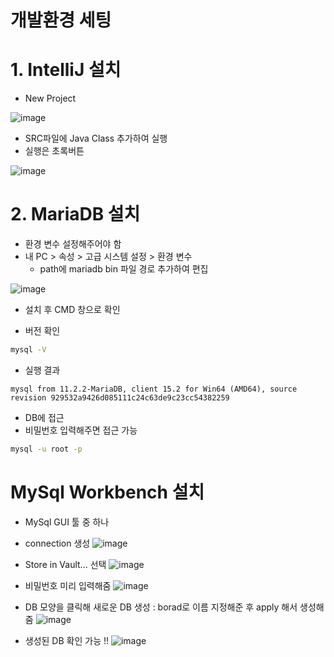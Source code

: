 # 개발환경 세팅
# 1. IntelliJ 설치
- New Project

![image](https://github.com/YUNA-AHN/SpringBoot-Board/assets/106044849/a4c52536-1901-4b44-88f6-e7709d9feec7)

- SRC파일에 Java Class 추가하여 실행
- 실행은 초록버튼

![image](https://github.com/YUNA-AHN/SpringBoot-Board/assets/106044849/364cfb38-1c51-4a35-bf64-e19e5506cbd1)

# 2. MariaDB 설치
- 환경 변수 설정해주어야 함
- 내 PC > 속성 > 고급 시스템 설정 > 환경 변수
  - path에 mariadb bin 파일 경로 추가하여 편집

![image](https://github.com/YUNA-AHN/SpringBoot-Board/assets/106044849/1c0b611f-7312-47a4-85cf-2b47efe5d729)

- 설치 후 CMD 창으로 확인

- 버전 확인
```bash
mysql -V
```

- 실행 결과
```
mysql from 11.2.2-MariaDB, client 15.2 for Win64 (AMD64), source revision 929532a9426d085111c24c63de9c23cc54382259
```

- DB에 접근
- 비밀번호 입력해주면 접근 가능
```bash
mysql -u root -p
```

# MySql Workbench 설치
- MySql GUI 툴 중 하나
- connection 생성
![image](https://github.com/YUNA-AHN/SpringBoot-Board/assets/106044849/fa0e673e-c56a-46a0-87a3-ead7e0e9c69f)

- Store in Vault... 선택
![image](https://github.com/YUNA-AHN/SpringBoot-Board/assets/106044849/ddba082f-7a22-4040-96cb-f48e136663a2)

- 비밀번호 미리 입력해줌
![image](https://github.com/YUNA-AHN/SpringBoot-Board/assets/106044849/75dff854-8cce-4c11-bdfd-56d1707c2317)

- DB 모양을 클릭해 새로운 DB 생성 : borad로 이름 지정해준 후 apply 해서 생성해줌
![image](https://github.com/YUNA-AHN/SpringBoot-Board/assets/106044849/766c8390-909d-472d-afd2-d45bd70abecf)

- 생성된 DB 확인 가능 !!
![image](https://github.com/YUNA-AHN/SpringBoot-Board/assets/106044849/e476d0b0-89c6-4c4b-bffe-f3dccbde8ef5)
